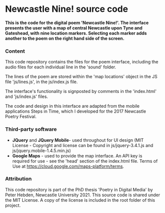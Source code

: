 # Newcastle Nine! source code

**This is the code for the digital poem 'Newcastle Nine!'. The interface presents the user with a map of central Newcastle upon Tyne and Gateshead, with nine location markers. Selecting each marker adds another to the poem on the right hand side of the screen.**



### Content

This code repository contains the files for the poem interface, including the audio files for each individual line in the 'sound' folder. 

The lines of the poem are stored within the 'map locations' object in the JS file 'js/lines.js', in the js/index.js file.

The interface's functionality is signposted by comments in the 'index.html' and 'js/index.js' files.

The code and design in this interface are adapted from the mobile applications Steps in Time, which I developed for the 2017 Newcastle Poetry Festival. 



### Third-party software

- **JQuery** and **JQuery Mobile**- used throughout for UI design (MIT License - Copyright and license can be found in js/jquery-3.4.1.js and js/jquery.mobile-1.4.5.min.js)
- **Google Maps** - used to provide the map interface. An API key is required for use - see the 'head' section of the index.html file. Terms of Use at https://cloud.google.com/maps-platform/terms.



### Attribution

This code repository is part of the PhD thesis 'Poetry in Digital Media' by Peter Hebden, Newcastle University 2021. This source code is shared under the MIT License. A copy of the license is included in the root folder of this project.

